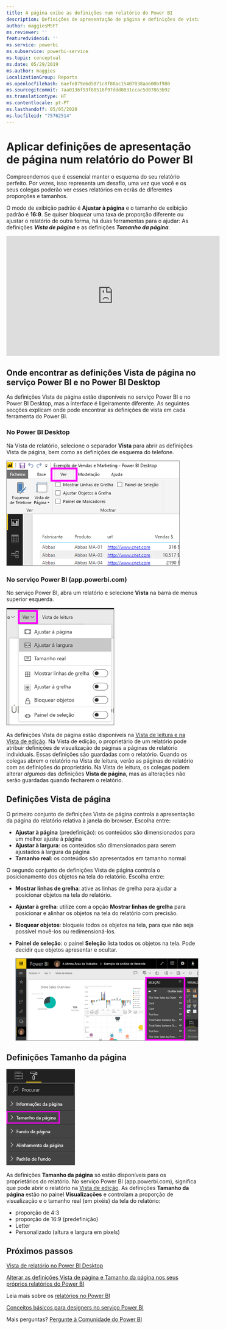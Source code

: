 ```yaml
---
title: A página exibe as definições num relatório do Power BI
description: Definições de apresentação de página e definições de vista de página num relatório
author: maggiesMSFT
ms.reviewer: ''
featuredvideoid: ''
ms.service: powerbi
ms.subservice: powerbi-service
ms.topic: conceptual
ms.date: 05/29/2019
ms.author: maggies
LocalizationGroup: Reports
ms.openlocfilehash: 6aefe879e6d5871c8f88ac15407038aa600bf980
ms.sourcegitcommit: 7aa0136f93f88516f97ddd8031ccac5d07863b92
ms.translationtype: HT
ms.contentlocale: pt-PT
ms.lasthandoff: 05/05/2020
ms.locfileid: "75762514"
---
```

# <a name="apply-page-display-settings-in-a-power-bi-report"></a>Aplicar definições de apresentação de página num relatório do Power BI
Compreendemos que é essencial manter o esquema do seu relatório perfeito. Por vezes, isso representa um desafio, uma vez que você e os seus colegas poderão ver esses relatórios em ecrãs de diferentes proporções e tamanhos. 

O modo de exibição padrão é **Ajustar à página** e o tamanho de exibição padrão é **16:9**. Se quiser bloquear uma taxa de proporção diferente ou ajustar o relatório de outra forma, há duas ferramentas para o ajudar: As definições ***Vista de página*** e as definições ***Tamanho da página***.


<iframe width="560" height="315" src="https://www.youtube.com/embed/5tg-OXzxe2g" frameborder="0" allowfullscreen></iframe>


## <a name="where-to-find-page-view-settings-in-the-power-bi-service-and-power-bi-desktop"></a>Onde encontrar as definições Vista de página no serviço Power BI e no Power BI Desktop
As definições Vista de página estão disponíveis no serviço Power BI e no Power BI Desktop, mas a interface é ligeiramente diferente. As seguintes secções explicam onde pode encontrar as definições de vista em cada ferramenta do Power BI.

### <a name="in-power-bi-desktop"></a>No Power BI Desktop
Na Vista de relatório, selecione o separador **Vista** para abrir as definições Vista de página, bem como as definições de esquema do telefone.

  ![Definições Vista de página do Power BI Desktop](media/power-bi-report-display-settings/power-bi-desktop-view-settings.png)

### <a name="in-the-power-bi-service-apppowerbicom"></a>No serviço Power BI (app.powerbi.com)
No serviço Power BI, abra um relatório e selecione **Vista** na barra de menus superior esquerda.

![Definições Vista de página do serviço](media/power-bi-report-display-settings/power-bi-change-page-view.png)

As definições Vista de página estão disponíveis na [Vista de leitura e na Vista de edição](consumer/end-user-reading-view.md). Na Vista de edição, o proprietário de um relatório pode atribuir definições de visualização de páginas a páginas de relatório individuais. Essas definições são guardadas com o relatório. Quando os colegas abrem o relatório na Vista de leitura, verão as páginas do relatório com as definições do proprietário. Na Vista de leitura, os colegas podem alterar *algumas* das definições **Vista de página**, mas as alterações não serão guardadas quando fecharem o relatório.

## <a name="page-view-settings"></a>Definições Vista de página
O primeiro conjunto de definições Vista de página controla a apresentação da página do relatório relativa à janela do browser. Escolha entre:

* **Ajustar à página** (predefinição): os conteúdos são dimensionados para um melhor ajuste à página
* **Ajustar à largura**: os conteúdos são dimensionados para serem ajustados à largura da página
* **Tamanho real**: os conteúdos são apresentados em tamanho normal

O segundo conjunto de definições Vista de página controla o posicionamento dos objetos na tela do relatório. Escolha entre:

* **Mostrar linhas de grelha**: ative as linhas de grelha para ajudar a posicionar objetos na tela do relatório.
* **Ajustar à grelha**: utilize com a opção **Mostrar linhas de grelha** para posicionar e alinhar os objetos na tela do relatório com precisão. 
* **Bloquear objetos**: bloqueie todos os objetos na tela, para que não seja possível movê-los ou redimensioná-los.
* **Painel de seleção**: o painel **Seleção** lista todos os objetos na tela. Pode decidir que objetos apresentar e ocultar.

    ![painel de seleção](media/power-bi-report-display-settings/power-bi-selection-pane.png)



## <a name="page-size-settings"></a>Definições Tamanho da página
![alterar as definições Tamanho da página](media/power-bi-report-display-settings/power-bi-page-size.png)

As definições **Tamanho da página** só estão disponíveis para os proprietários do relatório. No serviço Power BI (app.powerbi.com), significa que pode abrir o relatório na [Vista de edição](consumer/end-user-reading-view.md). As definições **Tamanho da página** estão no painel **Visualizações** e controlam a proporção de visualização e o tamanho real (em pixéis) da tela do relatório:   

* proporção de 4:3
* proporção de 16:9 (predefinição)
* Letter
* Personalizado (altura e largura em pixels)

## <a name="next-steps"></a>Próximos passos
[Vista de relatório no Power BI Desktop](desktop-report-view.md)

[Alterar as definições Vista de página e Tamanho da página nos seus próprios relatórios do Power BI](consumer/end-user-report-view.md)

Leia mais sobre os [relatórios no Power BI](consumer/end-user-reports.md)

[Conceitos básicos para designers no serviço Power BI](service-basic-concepts.md)

Mais perguntas? [Pergunte à Comunidade do Power BI](https://community.powerbi.com/)

